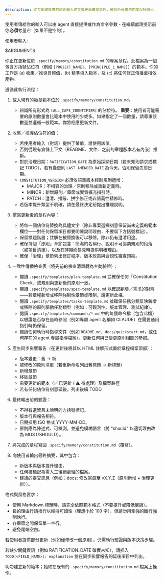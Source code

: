 ```yaml
---
description: 從互動或提供的原則輸入建立或更新專案章程，確保所有相依範本保持同步。
---
```


使用者傳給你的輸入可以由 agent 直接提供或作為命令參數 - 在繼續處理提示前你**必須**考量它（如果不是空的）。

使用者輸入:

$ARGUMENTS

你正在更新位於 `.specify/memory/constitution.md` 的專案章程。此檔案為一個包含方括號佔位符（例如 `[PROJECT_NAME]`、`[PRINCIPLE_1_NAME]`）的範本。你的工作是 (a) 收集／推導具體值，(b) 精準填入範本，及 (c) 將任何修正傳播至相依產物。

遵循此執行流程：

1. 載入現有的範章範本位於 `.specify/memory/constitution.md`。
   - 辨識所有形式為 `[ALL_CAPS_IDENTIFIER]` 的佔位符。
   **重要**：使用者可能需要的原則數量會比範本中使用的少或多。如果指定了一個數量，請尊重該數量並遵循一般範本。你將相應更新文件。

2. 收集／推導佔位符的值：
   - 若使用者輸入（對話）提供了某值，請使用該值。
   - 否則從現有倉儲上下文（README、文件、之前的章程版本若有內嵌）推斷。
   - 對於治理日期：`RATIFICATION_DATE` 為原始採納日期（若未知則請求或標記 TODO），若有變更則 `LAST_AMENDED_DATE` 為今天，否則保留先前日期。
   - `CONSTITUTION_VERSION` 必須依語義版本控制規則遞增：
     * MAJOR：不相容的治理／原則移除或重新定義時。
     * MINOR：新增原則／章節或實質擴充指引時。
     * PATCH：澄清、措辭、拼字修正或非語義性精修時。
   - 若版本提升類型不明確，請在最終決定前提出推理說明。

3. 撰寫更新後的章程內容：
   - 將每一個佔位符替換為具體文字（除非專案選擇刻意保留尚未定義的範本欄位——對任何保留項目都要明確說明理由，不要留下方括號標記）。
   - 保留標題階層；註解在被替換後可以移除，除非仍有澄清用途。
   - 確保每個「原則」章節包含：簡潔的名稱行、說明不可協商規則的段落（或項目清單）、以及在非顯而易見時提供明確理由。
   - 確保「治理」章節列出修訂程序、版本政策與合規性審查預期。

4. 一致性傳播檢查表（將先前的檢查清單轉為主動驗證）：
   - 閱讀 `.specify/templates/plan-template.md` 並確保任何「Constitution Check」或規則與更新後的原則一致。
   - 閱讀 `.specify/templates/spec-template.md` 以確認範疇／需求的對齊——若章程新增或移除強制性章節或限制，請更新此檔。
   - 閱讀 `.specify/templates/tasks-template.md` 並確保任務分類反映新增或移除的原則驅動任務類型（例如：可觀測性、版本管理、測試紀律）。
   - 閱讀 `.specify/templates/commands/*.md` 中的每個命令檔（包含此檔）以驗證是否存在過時參照（例如專屬 agent 名稱如 CLAUDE）在需要通用指引時仍保留。
   - 閱讀任何執行時指導文件（例如 `README.md`、`docs/quickstart.md`，或任何存在的 agent 專屬指導檔案）。更新任何與已變更原則相關的參照。

5. 產生同步影響報告（在更新後將其以 HTML 註解形式置於章程檔案頂部）：
   - 版本變更：舊 → 新
   - 被修改的原則清單（若重新命名列出舊標題 → 新標題）
   - 新增章節
   - 移除章節
   - 需要更新的範本（✅ 已更新 / ⚠ 待處理）及檔案路徑
   - 若有任何佔位符刻意延後，列出後續 TODO

6. 最終輸出前的驗證：
   - 不得有遺留且未說明的方括號標記。
   - 版本行與報告相符。
   - 日期採用 ISO 格式 YYYY-MM-DD。
   - 原則應為陳述式、可檢測，並避免模糊語言（將 "should" 以適切理由改為 MUST/SHOULD）。

7. 將完成的章程寫回 `.specify/memory/constitution.md`（覆寫）。

8. 向使用者輸出最終摘要，其中包含：
   - 新版本與版本提升理由。
   - 任何被標記為需人工後續處理的檔案。
   - 建議的提交訊息（例如：docs: 修改憲章至 vX.Y.Z（原則新增 + 治理更新））。

格式與風格要求：
- 使用 Markdown 標題時，請完全依照範本格式（不要提升或降低層級）。
- 長的理由行請換行以維持可讀性（理想小於 100 字），但請勿用牽強的斷行強制執行。
- 各章節之間保留單一空行。
- 避免尾端空白。

若使用者提供部分更新（例如僅修改一個原則），仍需執行驗證與版本決策步驟。

若缺少關鍵資訊（例如 RATIFICATION_DATE 確實未知），請插入 `TODO(<FIELD_NAME>): explanation` 並在同步影響報告的延後項目中列出。

切勿建立新的範本；始終在既有的 `.specify/memory/constitution.md` 檔案上操作。
